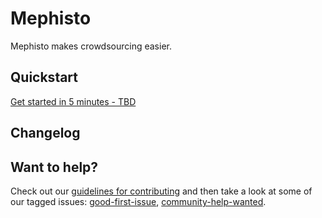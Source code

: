 # Mephisto

Mephisto makes crowdsourcing easier.

## Quickstart

[Get started in 5 minutes - TBD][quickstart]

## Changelog

## Want to help?

Check out our [guidelines for contributing](https://github.com/facebookresearch/Mephisto/blob/master/CONTRIBUTING.md) and then take a look at some of our tagged issues: [good-first-issue](https://github.com/facebookresearch/Mephisto/labels/good-first-issue), [community-help-wanted](https://github.com/facebookresearch/Mephisto/labels/community-help-wanted).


[quickstart]: https://github.com/facebookresearch/mephisto

